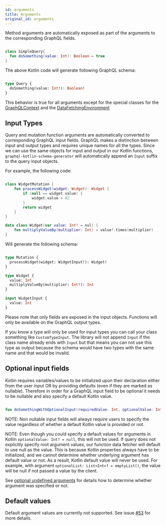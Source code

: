 ```yaml
---
id: arguments
title: Arguments
original_id: arguments
---
```

Method arguments are automatically exposed as part of the arguments to the corresponding GraphQL fields.

```kotlin

class SimpleQuery{
  fun doSomething(value: Int): Boolean = true
}

```

The above Kotlin code will generate following GraphQL schema:

```graphql

type Query {
  doSomething(value: Int!): Boolean!
}

```

This behavior is true for all arguments except for the special classes for the [GraphQLContext](../execution/contextual-data) and the [DataFetchingEnvironment](../execution/data-fetching-environment)

## Input Types

Query and mutation function arguments are automatically converted to corresponding GraphQL input fields. GraphQL makes a
distinction between input and output types and requires unique names for all the types. Since we can use the same
objects for input and output in our Kotlin functions, `graphql-kotlin-schema-generator` will automatically append
an `Input` suffix to the query input objects.

For example, the following code:

```kotlin

class WidgetMutation {
    fun processWidget(widget: Widget): Widget {
        if (null == widget.value) {
            widget.value = 42
        }
        return widget
    }
}

data class Widget(var value: Int? = nul) {
    fun multiplyValueBy(multiplier: Int) = value?.times(multiplier)
}

```

Will generate the following schema:

```graphql

type Mutation {
  processWidget(widget: WidgetInput!): Widget!
}

type Widget {
  value: Int
  multiplyValueBy(multiplier: Int!): Int
}

input WidgetInput {
  value: Int
}

```

Please note that only fields are exposed in the input objects. Functions will only be available on the GraphQL output
types.

If you know a type will only be used for input types you can call your class something like `CustomTypeInput`. The library will not
append `Input` if the class name already ends with `Input` but that means you can not use this type as output because
the schema would have two types with the same name and that would be invalid.

## Optional input fields

Kotlin requires variables/values to be initialized upon their declaration either from the user input OR by providing
defaults (even if they are marked as nullable). Therefore in order for a GraphQL input field to be optional it needs to be
nullable and also specify a default Kotlin value.

```kotlin

fun doSomethingWithOptionalInput(requiredValue: Int, optionalValue: Int?) = "required value=$requiredValue, optional value=$optionalValue"

```

NOTE: Non nullable input fields will always require users to specify the value regardless of whether a default Kotlin value
is provided or not.

NOTE: Even though you could specify a default values for arguments in Kotlin `optionalValue: Int? = null`, this will not
be used. If query does not explicitly specify root argument values, our function data fetcher will default to use null as
the value. This is because Kotlin properties always have to be initialized, and we cannot determine whether underlying
argument has default value or not. As a result, Kotlin default value will never be used. For example, with argument
`optionalList: List<Int>? = emptyList()`, the value will be null if not passed a value by the client.

See [optional undefined arguments](../execution/optional-undefined-arguments) for details how to determine whether argument
was specified or not.

## Default values

Default argument values are currently not supported. See issue [#53](https://github.com/ExpediaGroup/graphql-kotlin/issues/53)
for more details.
